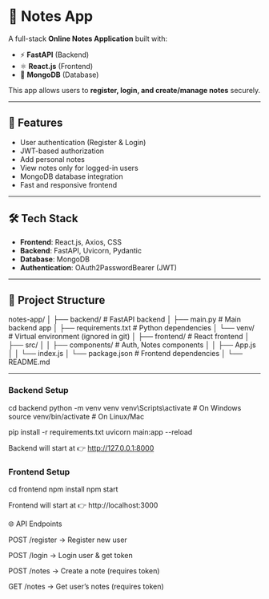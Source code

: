 # 📝 Notes App

A full-stack **Online Notes Application** built with:

- ⚡ **FastAPI** (Backend)
- ⚛️ **React.js** (Frontend)
- 🍃 **MongoDB** (Database)

This app allows users to **register, login, and create/manage notes** securely.

---

## 🚀 Features
- User authentication (Register & Login)
- JWT-based authorization
- Add personal notes
- View notes only for logged-in users
- MongoDB database integration
- Fast and responsive frontend

---

## 🛠️ Tech Stack
- **Frontend**: React.js, Axios, CSS
- **Backend**: FastAPI, Uvicorn, Pydantic
- **Database**: MongoDB
- **Authentication**: OAuth2PasswordBearer (JWT)

---

## 📂 Project Structure


notes-app/
│
├── backend/ # FastAPI backend
│ ├── main.py # Main backend app
│ ├── requirements.txt # Python dependencies
│ └── venv/ # Virtual environment (ignored in git)
│
├── frontend/ # React frontend
│ ├── src/
│ │ ├── components/ # Auth, Notes components
│ │ ├── App.js
│ │ └── index.js
│ └── package.json # Frontend dependencies
│
└── README.md




---



### Backend Setup


cd backend
python -m venv venv
venv\Scripts\activate   # On Windows
source venv/bin/activate # On Linux/Mac

pip install -r requirements.txt
uvicorn main:app --reload


Backend will start at 👉 http://127.0.0.1:8000


### Frontend Setup

cd frontend
npm install
npm start


Frontend will start at 👉 http://localhost:3000


🌐 API Endpoints

POST /register → Register new user

POST /login → Login user & get token

POST /notes → Create a note (requires token)

GET /notes → Get user’s notes (requires token)
